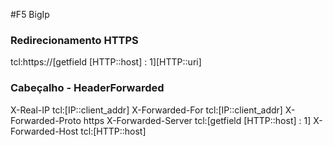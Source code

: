 #F5 BigIp

### Redirecionamento HTTPS

  tcl:https://[getfield [HTTP::host] : 1][HTTP::uri]
 

### Cabeçalho - HeaderForwarded

  X-Real-IP tcl:[IP::client_addr]
  X-Forwarded-For tcl:[IP::client_addr]
  X-Forwarded-Proto https
  X-Forwarded-Server tcl:[getfield [HTTP::host] : 1]
  X-Forwarded-Host tcl:[HTTP::host]
